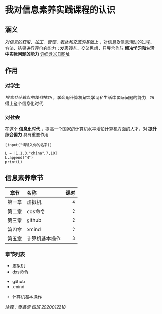 # 我对信息素养实践课程的认识  
## 涵义  
*对信息的获取、加工、管理、表达和交流的基础上* ，对信息及信息活动的过程、方法、结果进行评价的能力；发表观点，交流思想，开展合作与 **解决学习和生活中实际问题的能力** 
[详细含义见网址](https://baike.baidu.com/item/%E4%BF%A1%E6%81%AF%E7%B4%A0%E5%85%BB)
## 作用  
### 对学生   
*提高对计算机的操作技巧* ，学会用计算机解决学习和生活中实际问题的能力，跟得上这个信息化时代
### 对社会  
在这个  **信息化时代** ，提高一个国家的计算机水平增加计算机方面的人才，对  **提升综合国力**  具有重要作用

`[input("请输入你的名字)]`
```
L = [1,1.3,"china",7,10]
L.append("4")
print(L)
```
## 信息素养章节  
|  章节  | 名称           | 课时 |
| :----: | :------------- | ---: |
| 第一章 | 虚拟机         |    4 |
| 第二章 | dos命令        |    2 |
| 第三章 | github         |    2 |
| 第四章 | xmind          |    2 |
| 第五章 | 计算机基本操作 |    3 |


###  章节列表
+ 虚拟机
+ dos命令
- github 
- xmind 
* 计算机基本操作


*注释：樊鑫源 四班 2020012218*